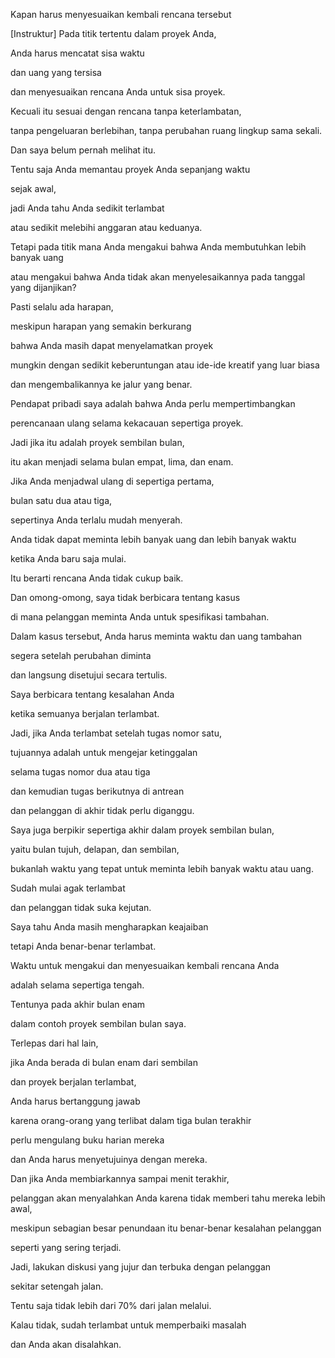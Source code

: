 Kapan harus menyesuaikan kembali rencana tersebut

[Instruktur] Pada titik tertentu dalam proyek Anda, 

Anda harus mencatat sisa waktu 

dan uang yang tersisa 

dan menyesuaikan rencana Anda untuk sisa proyek.

Kecuali itu sesuai dengan rencana tanpa keterlambatan, 

tanpa pengeluaran berlebihan, tanpa perubahan ruang lingkup sama sekali.

Dan saya belum pernah melihat itu.

Tentu saja Anda memantau proyek Anda sepanjang waktu 

sejak awal, 

jadi Anda tahu Anda sedikit terlambat 

atau sedikit melebihi anggaran atau keduanya.

Tetapi pada titik mana Anda mengakui bahwa Anda membutuhkan lebih banyak uang 

atau mengakui bahwa Anda tidak akan menyelesaikannya pada tanggal yang dijanjikan? 

Pasti selalu ada harapan, 

meskipun harapan yang semakin berkurang 

bahwa Anda masih dapat menyelamatkan proyek 

mungkin dengan sedikit keberuntungan atau ide-ide kreatif yang luar biasa

dan mengembalikannya ke jalur yang benar.

Pendapat pribadi saya adalah bahwa Anda perlu mempertimbangkan 

perencanaan ulang selama kekacauan sepertiga proyek.

Jadi jika itu adalah proyek sembilan bulan, 

itu akan menjadi selama bulan empat, lima, dan enam.

Jika Anda menjadwal ulang di sepertiga pertama, 

bulan satu dua atau tiga, 

sepertinya Anda terlalu mudah menyerah.

Anda tidak dapat meminta lebih banyak uang dan lebih banyak waktu 

ketika Anda baru saja mulai.

Itu berarti rencana Anda tidak cukup baik.

Dan omong-omong, saya tidak berbicara tentang kasus 

di mana pelanggan meminta Anda untuk spesifikasi tambahan.

Dalam kasus tersebut, Anda harus meminta waktu dan uang tambahan 

segera setelah perubahan diminta 

dan langsung disetujui secara tertulis.

Saya berbicara tentang kesalahan Anda 

ketika semuanya berjalan terlambat.

Jadi, jika Anda terlambat setelah tugas nomor satu, 

tujuannya adalah untuk mengejar ketinggalan 

selama tugas nomor dua atau tiga 

dan kemudian tugas berikutnya di antrean 

dan pelanggan di akhir tidak perlu diganggu.

Saya juga berpikir sepertiga akhir dalam proyek sembilan bulan, 

yaitu bulan tujuh, delapan, dan sembilan, 

bukanlah waktu yang tepat untuk meminta lebih banyak waktu atau uang.

Sudah mulai agak terlambat 

dan pelanggan tidak suka kejutan.

Saya tahu Anda masih mengharapkan keajaiban 

tetapi Anda benar-benar terlambat.

Waktu untuk mengakui dan menyesuaikan kembali rencana Anda 

adalah selama sepertiga tengah.

Tentunya pada akhir bulan enam 

dalam contoh proyek sembilan bulan saya.

Terlepas dari hal lain, 

jika Anda berada di bulan enam dari sembilan 

dan proyek berjalan terlambat, 

Anda harus bertanggung jawab 

karena orang-orang yang terlibat dalam tiga bulan terakhir 

perlu mengulang buku harian mereka 

dan Anda harus menyetujuinya dengan mereka.

Dan jika Anda membiarkannya sampai menit terakhir, 

pelanggan akan menyalahkan Anda karena tidak memberi tahu mereka lebih awal, 

meskipun sebagian besar penundaan itu benar-benar kesalahan pelanggan 

seperti yang sering terjadi.

Jadi, lakukan diskusi yang jujur dan terbuka dengan pelanggan 

sekitar setengah jalan.

Tentu saja tidak lebih dari 70% dari jalan melalui.

Kalau tidak, sudah terlambat untuk memperbaiki masalah 

dan Anda akan disalahkan.

